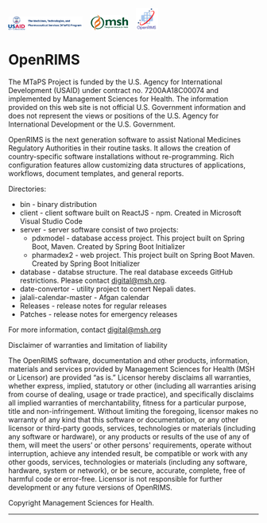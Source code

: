 <img src="Logos/MTaPS_Name%2BUSAID.Horz.png" width="150"> &nbsp;&nbsp; <img src="Logos/MSH_4c.png" width="75"> &nbsp;&nbsp; <img src="logos/LogoOpenRIMSnew450x450-e1658854010600.png" width="45">

# OpenRIMS
The MTaPS Project is funded by the U.S. Agency for International Development (USAID) under contract no. 7200AA18C00074 and implemented by Management Sciences for Health. The information provided on this web site is not official U.S. Government information and does not represent the views or positions of the U.S. Agency for International Development or the U.S. Government. 

OpenRIMS is the next generation software to assist National Medicines Regulatory Authorities in their routine tasks.
It allows the creation of country-specific software installations without re-programming.
Rich configuration features allow customizing data structures of applications, workflows, document templates, and general reports.

Directories:
* bin - binary distribution
* client - client software built on ReactJS - npm.  Created in Microsoft Visual Studio Code
* server - server software consist of two projects:
  * pdxmodel - database access project. This project built on Spring Boot, Maven. Created by Spring Boot Initializer
  * pharmadex2 - web project. This project built on Spring Boot Maven. Created by Spring Boot Initializer 
* database - databse structure. The real database exceeds GitHub restrictions. Please contact digital@msh.org.
* date-convertor - utility project to conert Nepali dates.
* jalali-calendar-master - Afgan calendar
* Releases - release notes for regular releases
* Patches -  release notes for emergency releases

For more information, contact digital@msh.org

Disclaimer of warranties and limitation of liability

The OpenRIMS software, documentation and other products, information, materials and services provided by Management Sciences for Health (MSH or Licensor) are provided “as is.” Licensor hereby disclaims all warranties, whether express, implied, statutory or other (including all warranties arising from course of dealing, usage or trade practice), and specifically disclaims all implied warranties of merchantability, fitness for a particular purpose, title and non-infringement. Without limiting the foregoing, licensor makes no warranty of any kind that this software or documentation, or any other licensor or third-party goods, services, technologies or materials (including any software or hardware), or any products or results of the use of any of them, will meet the users’ or other persons' requirements, operate without interruption, achieve any intended result, be compatible or work with any other goods, services, technologies or materials (including any software, hardware, system or network), or be secure, accurate, complete, free of harmful code or error-free. Licensor is not responsible for further development or any future versions of OpenRIMS.

Copyright Management Sciences for Health.
___________________________________________________________
